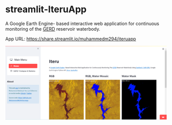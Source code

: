 # streamlit-IteruApp
A Google Earth Engine- based interactive web application for continuous monitoring of the [GERD](https://en.wikipedia.org/wiki/Grand_Ethiopian_Renaissance_Dam) reservoir waterbody.

App URL: <https://share.streamlit.io/muhammedm294/iteruapp>


![](https://github.com/MuhammedM294/common_data/blob/e2cbcd6d40a64025a5856222979f05799c6e45f5/gifs/App%20Homepage.png)
